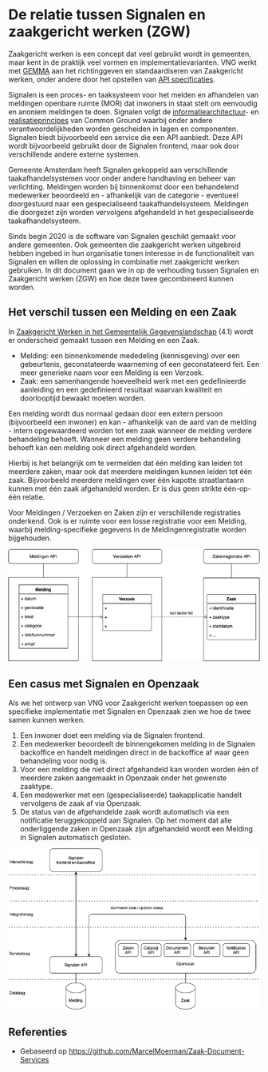 # De relatie tussen Signalen en zaakgericht werken (ZGW)

Zaakgericht werken is een concept dat veel gebruikt wordt in gemeenten, maar kent in de praktijk veel vormen en implementatievarianten. VNG werkt met [GEMMA](https://www.gemmaonline.nl/index.php/ZGW_in_GEMMA_2) aan het richtinggeven en standaardiseren van Zaakgericht werken, onder andere door het opstellen van [API specificaties](https://vng-realisatie.github.io/gemma-zaken/).

Signalen is een proces- en taaksysteem voor het melden en afhandelen van meldingen openbare ruimte (MOR) dat inwoners in staat stelt om eenvoudig en anoniem meldingen te doen. Signalen volgt de [informatiearchitectuur](https://appstore.commonground.nl/20190130_-_Common_Ground_-_Informatiearchitectuurprincipes.pdf)- en [realisatieprincipes](https://appstore.commonground.nl/20190130_-_Common_Ground_-_Realisatieprincipes.pdf) van Common Ground waarbij onder andere verantwoordelijkheden worden gescheiden in lagen en componenten. Signalen biedt bijvoorbeeld een service die een API aanbiedt. Deze API wordt bijvoorbeeld gebruikt door de Signalen frontend, maar ook door verschillende andere externe systemen.

Gemeente Amsterdam heeft Signalen gekoppeld aan verschillende taakafhandelsystemen voor onder andere handhaving en beheer van verlichting. Meldingen worden bij binnenkomst door een behandelend medewerker beoordeeld en - afhankelijk van de categorie - eventueel doorgestuurd naar een gespecialiseerd taakafhandelsysteem. Meldingen die doorgezet zijn worden vervolgens afgehandeld in het gespecialiseerde taakafhandelsysteem.

Sinds begin 2020 is de software van Signalen geschikt gemaakt voor andere gemeenten. Ook gemeenten die zaakgericht werken uitgebreid hebben ingebed in hun organisatie tonen interesse in de functionaliteit van Signalen en willen de oplossing in combinatie met zaakgericht werken gebruiken. In dit document gaan we in op de verhouding tussen Signalen en Zaakgericht werken (ZGW) en hoe deze twee gecombineerd kunnen worden.

## Het verschil tussen een Melding en een Zaak

In [Zaakgericht Werken in het Gemeentelijk Gegevenslandschap](https://www.gemmaonline.nl/images/gemmaonline/f/fa/20190206_-_Zaakgericht_werken_in_het_Gemeentelijk_Gegevenslandschap.pdf) (4.1) wordt er onderscheid gemaakt tussen een Melding en een Zaak.

- Melding: een binnenkomende mededeling (kennisgeving) over een gebeurtenis, geconstateerde waarneming of een geconstateerd feit. Een meer generieke naam voor een Melding is een Verzoek.
- Zaak: een samenhangende hoeveelheid werk met een gedefinieerde aanleiding en een gedefinieerd resultaat waarvan kwaliteit en doorlooptijd bewaakt moeten worden.

Een melding wordt dus normaal gedaan door een extern persoon (bijvoorbeeld een inwoner) en kan - afhankelijk van de aard van de melding - intern opgewaardeerd worden tot een zaak wanneer de melding verdere behandeling behoeft. Wanneer een melding geen verdere behandeling behoeft kan een melding ook direct afgehandeld worden.

Hierbij is het belangrijk om te vermelden dat één melding kan leiden tot meerdere zaken, maar ook dat meerdere meldingen kunnen leiden tot één zaak. Bijvoorbeeld meerdere meldingen over één kapotte straatlantaarn kunnen met één zaak afgehandeld worden. Er is dus geen strikte één-op-één relatie.

Voor Meldingen / Verzoeken en Zaken zijn er verschillende registraties onderkend. Ook is er ruimte voor een losse registratie voor een Melding, waarbij melding-specifieke gegevens in de Meldingenregistratie worden bijgehouden.

![Schematische weergave van de verschillende registraties](./registraties.png)

## Een casus met Signalen en Openzaak

Als we het ontwerp van VNG voor Zaakgericht werken toepassen op een specifieke implementatie met Signalen en Openzaak zien we hoe de twee samen kunnen werken.

1. Een inwoner doet een melding via de Signalen frontend.
1. Een medewerker beoordeelt de binnengekomen melding in de Signalen backoffice en handelt meldingen direct in de backoffice af waar geen behandeling voor nodig is.
1. Voor een melding die niet direct afgehandeld kan worden worden één of meerdere zaken aangemaakt in Openzaak onder het gewenste zaaktype.
1. Een medewerker met een (gespecialiseerde) taakapplicatie handelt vervolgens de zaak af via Openzaak.
1. De status van de afgehandelde zaak wordt automatisch via een notificatie teruggekoppeld aan Signalen. Op het moment dat alle onderliggende zaken in Openzaak zijn afgehandeld wordt een Melding in Signalen automatisch gesloten.

![Architectuur met Signalen en Openzaak](./architectuur.png)

## Referenties

- Gebaseerd op https://github.com/MarcelMoerman/Zaak-Document-Services
